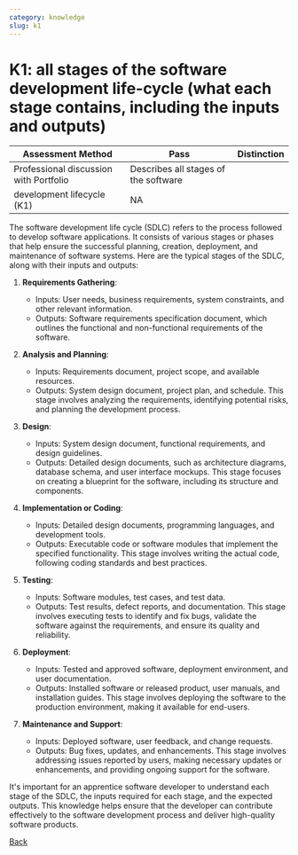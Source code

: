 ```yaml
---
category: knowledge
slug: k1
---
```


# K1: all stages of the software development life-cycle (what each stage contains, including the inputs and outputs)

<!-- prettier-ignore -->
| Assessment Method | Pass | Distinction |
| --- | --- | --- |
| Professional discussion with Portfolio | Describes all stages of the software
development lifecycle (K1) | NA |

The software development life cycle (SDLC) refers to the process followed to
develop software applications. It consists of various stages or phases that help
ensure the successful planning, creation, deployment, and maintenance of
software systems. Here are the typical stages of the SDLC, along with their
inputs and outputs:

1. **Requirements Gathering**:

   - Inputs: User needs, business requirements, system constraints, and other
     relevant information.
   - Outputs: Software requirements specification document, which outlines the
     functional and non-functional requirements of the software.

2. **Analysis and Planning**:

   - Inputs: Requirements document, project scope, and available resources.
   - Outputs: System design document, project plan, and schedule. This stage
     involves analyzing the requirements, identifying potential risks, and
     planning the development process.

3. **Design**:

   - Inputs: System design document, functional requirements, and design
     guidelines.
   - Outputs: Detailed design documents, such as architecture diagrams, database
     schema, and user interface mockups. This stage focuses on creating a
     blueprint for the software, including its structure and components.

4. **Implementation or Coding**:

   - Inputs: Detailed design documents, programming languages, and development
     tools.
   - Outputs: Executable code or software modules that implement the specified
     functionality. This stage involves writing the actual code, following
     coding standards and best practices.

5. **Testing**:

   - Inputs: Software modules, test cases, and test data.
   - Outputs: Test results, defect reports, and documentation. This stage
     involves executing tests to identify and fix bugs, validate the software
     against the requirements, and ensure its quality and reliability.

6. **Deployment**:

   - Inputs: Tested and approved software, deployment environment, and user
     documentation.
   - Outputs: Installed software or released product, user manuals, and
     installation guides. This stage involves deploying the software to the
     production environment, making it available for end-users.

7. **Maintenance and Support**:
   - Inputs: Deployed software, user feedback, and change requests.
   - Outputs: Bug fixes, updates, and enhancements. This stage involves
     addressing issues reported by users, making necessary updates or
     enhancements, and providing ongoing support for the software.

It's important for an apprentice software developer to understand each stage of
the SDLC, the inputs required for each stage, and the expected outputs. This
knowledge helps ensure that the developer can contribute effectively to the
software development process and deliver high-quality software products.

[Back](../README.md)
